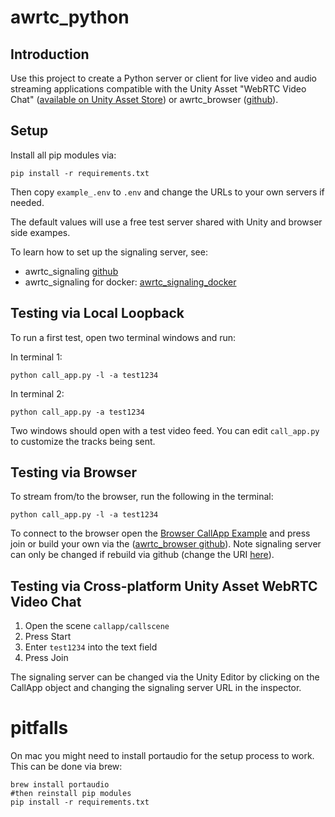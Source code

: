 # awrtc_python

## Introduction 
Use this project to create a Python server or client for live video and audio streaming applications compatible with the Unity Asset "WebRTC Video Chat" ([available on Unity Asset Store](https://assetstore.unity.com/packages/tools/network/webrtc-video-chat-68030)) or awrtc_browser ([github](https://github.com/because-why-not/awrtc_browser)).



## Setup
Install all pip modules via:
   ```
   pip install -r requirements.txt
   ```
Then copy `example_.env` to `.env` and change the URLs to your own servers if needed.

The default values will use a free test server shared with Unity and browser side exampes.
   
To learn how to set up the signaling server, see:
- awrtc_signaling [github](https://github.com/because-why-not/awrtc_signaling)
- awrtc_signaling for docker: [awrtc_signaling_docker](https://github.com/because-why-not/awrtc_signaling_docker)

## Testing via Local Loopback
To run a first test, open two terminal windows and run:

In terminal 1:
```
python call_app.py -l -a test1234
```

In terminal 2:
```
python call_app.py -a test1234
```

Two windows should open with a test video feed. You can edit `call_app.py` to customize the tracks being sent.

## Testing via Browser
To stream from/to the browser, run the following in the terminal:
```
python call_app.py -l -a test1234
```

To connect to the browser open the [Browser CallApp Example](https://because-why-not.com/webrtc/callapp.html?a=test1234) and press join
or build your own via the ([awrtc_browser github](https://github.com/because-why-not/awrtc_browser)).
Note signaling server can only be changed if rebuild via github (change the URI [here](https://github.com/because-why-not/awrtc_browser/blob/master/src/apps/callapp.ts#L74)). 


## Testing via Cross-platform Unity Asset WebRTC Video Chat
1. Open the scene `callapp/callscene`
2. Press Start
3. Enter `test1234` into the text field
4. Press Join

The signaling server can be changed via the Unity Editor by clicking on the CallApp object and changing the signaling server URL in the inspector. 

# pitfalls
On mac you might need to install portaudio for the setup process to work.
This can be done via brew:
```
brew install portaudio
#then reinstall pip modules
pip install -r requirements.txt
```

